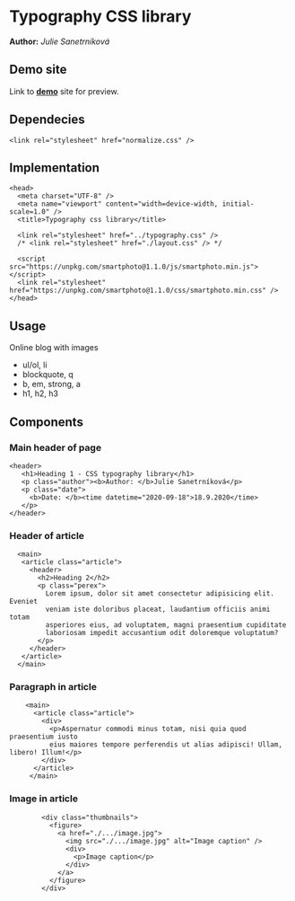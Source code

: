 # Typography CSS library
**Author:** *Julie Sanetrníková*

## Demo site
Link to **[demo](https://pslib-cz.github.io/2020l4web-typography-css-library-JulieSanetrnikova/)** site for preview.

## Dependecies
```
<link rel="stylesheet" href="normalize.css" />
```

## Implementation
```
<head>
  <meta charset="UTF-8" />
  <meta name="viewport" content="width=device-width, initial-scale=1.0" />
  <title>Typography css library</title>
  
  <link rel="stylesheet" href="../typography.css" />
  /* <link rel="stylesheet" href="./layout.css" /> */

  <script src="https://unpkg.com/smartphoto@1.1.0/js/smartphoto.min.js"></script>
  <link rel="stylesheet" href="https://unpkg.com/smartphoto@1.1.0/css/smartphoto.min.css" />
</head>
```

## Usage
Online blog with images
* ul/ol, li
* blockquote, q
* b, em, strong, a
* h1, h2, h3

## Components
### Main header of page
 ```
 <header>
    <h1>Heading 1 - CSS typography library</h1>
    <p class="author"><b>Author: </b>Julie Sanetrníková</p>
    <p class="date">
      <b>Date: </b><time datetime="2020-09-18">18.9.2020</time>
    </p>
 </header>
  ```
  
 ### Header of article 
 ```
   <main>
    <article class="article">
      <header>
        <h2>Heading 2</h2>
        <p class="perex">
          Lorem ipsum, dolor sit amet consectetur adipisicing elit. Eveniet
          veniam iste doloribus placeat, laudantium officiis animi totam
          asperiores eius, ad voluptatem, magni praesentium cupiditate
          laboriosam impedit accusantium odit doloremque voluptatum?
        </p>
      </header>
    </article>
   </main>
   ```
   
### Paragraph in article
```
    <main>
      <article class="article">
        <div>
          <p>Aspernatur commodi minus totam, nisi quia quod praesentium iusto
          eius maiores tempore perferendis ut alias adipisci! Ullam, libero! Illum!</p>
        </div>
      </article>
     </main>
```
      
### Image in article
```
        <div class="thumbnails">
          <figure>
            <a href="./.../image.jpg">
              <img src="./.../image.jpg" alt="Image caption" />
              <div>
                <p>Image caption</p>
              </div>
            </a>
          </figure>
        </div>
```


